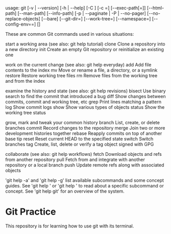 usage: git [-v | --version] [-h | --help] [-C <path>] [-c <name>=<value>]
[--exec-path[=<path>]] [--html-path] [--man-path] [--info-path]
[-p | --paginate | -P | --no-pager] [--no-replace-objects] [--bare]
[--git-dir=<path>] [--work-tree=<path>] [--namespace=<name>]
[--config-env=<name>=<envvar>] <command> [<args>]

These are common Git commands used in various situations:

start a working area (see also: git help tutorial)
clone Clone a repository into a new directory
init Create an empty Git repository or reinitialize an existing one

work on the current change (see also: git help everyday)
add Add file contents to the index
mv Move or rename a file, a directory, or a symlink
restore Restore working tree files
rm Remove files from the working tree and from the index

examine the history and state (see also: git help revisions)
bisect Use binary search to find the commit that introduced a bug
diff Show changes between commits, commit and working tree, etc
grep Print lines matching a pattern
log Show commit logs
show Show various types of objects
status Show the working tree status

grow, mark and tweak your common history
branch List, create, or delete branches
commit Record changes to the repository
merge Join two or more development histories together
rebase Reapply commits on top of another base tip
reset Reset current HEAD to the specified state
switch Switch branches
tag Create, list, delete or verify a tag object signed with GPG

collaborate (see also: git help workflows)
fetch Download objects and refs from another repository
pull Fetch from and integrate with another repository or a local branch
push Update remote refs along with associated objects

'git help -a' and 'git help -g' list available subcommands and some
concept guides. See 'git help <command>' or 'git help <concept>'
to read about a specific subcommand or concept.
See 'git help git' for an overview of the system.

# Git Practice

This repository is for learning how to use git with its terminal.

#
